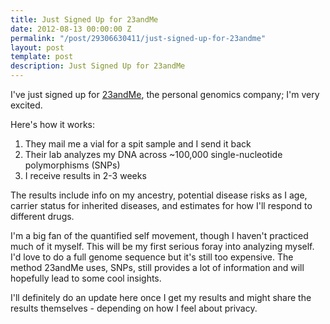 ```yaml
---
title: Just Signed Up for 23andMe
date: 2012-08-13 00:00:00 Z
permalink: "/post/29306630411/just-signed-up-for-23andme"
layout: post
template: post
description: Just Signed Up for 23andMe
---
```


<p>I've just signed up for <a href="https://www.23andme.com">23andMe</a>, the personal genomics company; I'm very excited.</p>&#13;
<p>Here's how it works:</p>&#13;
<ol><li>They mail me a vial for a spit sample and I send it back</li>&#13;
<li>Their lab analyzes my DNA across ~100,000 single-nucleotide polymorphisms (SNPs)</li>&#13;
<li>I receive results in 2-3 weeks</li>&#13;
</ol><p>The results include info on my ancestry, potential disease risks as I age, carrier status for inherited diseases, and estimates for how I'll respond to different drugs.</p>&#13;
<p>I'm a big fan of the quantified self movement, though I haven't practiced much of it myself. This will be my first serious foray into analyzing myself. I'd love to do a full genome sequence but it's still too expensive. The method 23andMe uses, SNPs, still provides a lot of information and will hopefully lead to some cool insights.</p>&#13;
<p>I'll definitely do an update here once I get my results and might share the results themselves - depending on how I feel about privacy.</p> 